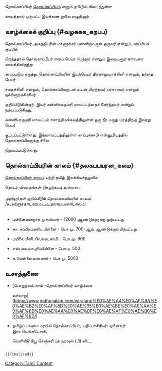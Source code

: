 தொல்காப்பியர் [தொல்காப்பியம்](தொல்காப்பியம் "wikilink") எனும் தமிழில் கிடைத்துள்ள
காலத்தால் முற்பட்ட இலக்கண நூலை எழுதினார்.

## வாழ்க்கைக் குறிப்பு {#வழககக_கறபப}

தொல்காப்பியர் அகத்தியரின் மாணாக்கர் பன்னிருவருள் ஒருவர் என்றும், காப்பியக் குடியில்
பிறந்ததால் தொல்காப்பியர் எனப் பெயர் பெற்றார் என்றும் இறையனார் களவுரை காலத்திலிருந்து
கூறப்படும் கருத்து. தொல்காப்பியரின் இயற்பெயர் திரணதூமாக்கினி என்றும், தந்தை பெயர்
சமதக்கினி என்றும், தொல்காப்பியருடன் உடன் பிறந்தவர் பரசுராமர் என்றும் நச்சினார்க்கினியர்
குறிப்பிடுகின்றார். இவர் கன்னியாகுமரி மாவட்டத்தைச் சேர்ந்தவர் என்றும் நம்பப்படுகிறது.
கன்னியாகுமரி மாவட்டம் ஈசாந்திமங்கலத்திலுள்ள ஒரு நீர் மருது மரத்திற்கு இவரது பெயர்
சூட்டப்பட்டுள்ளது. இம்மாவட்டத்திலுள்ள காப்புக்காடு என்னுமிடத்தில் தொல்காப்பியருக்கு சிலை
நிறுவப்பட்டுள்ளது.

## தொல்காப்பியரின் காலம் {#தலகபபயரன_கலம}

[தொல்காப்பியர் காலம்](தொல்காப்பியர்_காலம் "wikilink") பற்றி தமிழ் இலக்கியச்சூழலில்
தொடர் விவாதங்கள் நிகழ்ந்தபடி உள்ளன.

###### அறிஞர்கள் குறிப்பிடும் தொல்காப்பியரின் காலம் {#அறஞரகள_கறபபடம_தலகபபயரன_கலம}

-   புன்னைவனநாத முதலியார் - 12000 ஆண்டுகளுக்கு முற்பட்டது
-   கா. சுப்பிரமணிய பிள்ளை - பொ.மு. 700-ஆம் ஆண்டுக்குப் பிற்பட்டது
-   மயிலை சீனி. வேங்கடசாமி - பொ.மு. 800
-   எஸ் வையாபுரிப்பிள்ளை - பொ.யு. 500
-   க.வெள்ளைவாரணர் - பொ.மு. 5000

## உசாத்துணை

-   [பொதுநலம்.காம் -தொல்காப்பியர் வாழ்க்கை
    வரலாறு](https://www.pothunalam.com/varalaru/%E0%AE%A4%E0%AF%8A%E0%AE%B2%E0%AF%8D%E0%AE%95%E0%AE%BE%E0%AE%AA%E0%AF%8D%E0%AE%AA%E0%AE%BF%E0%AE%AF%E0%AE%B0%E0%AF%8D/)
-   தமிழ்ப் புலமை மரபில் தொல்காப்பியம்; பதிப்பாசிரியர்: முனைவர் இரா.வெங்கடேசன்;
    வெளியீடு:நியூ செஞ்சுரி புக் ஹவுஸ் (பி) லிட்.,

```{=mediawiki}
{{Finalised}}
```
[Category:Tamil Content](Category:Tamil_Content "wikilink")
